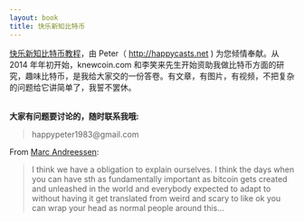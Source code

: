 ```yaml
---
layout: book
title: 快乐新知比特币
---
```


<a href="/bitcoin_basics/book">快乐新知比特币教程</a>，由 Peter（ <http://happycasts.net> ) 为您倾情奉献。从 2014 年年初开始，knewcoin.com 和李笑来先生开始资助我做比特币方面的研究，趣味比特币，是我给大家交的一份答卷。有文章，有图片，有视频，不把复杂的问题给它讲简单了，我誓不罢休。


<p><br /><b>大家有问题要讨论的，随时联系我哦:</b></p>

<blockquote>
<p>
happypeter1983@gmail.com
</p>
</blockquote>


From <a
href="http://happypeter.github.io/bitcoin_basics/book/021_two_cultures.html">Marc
Andreessen</a>:

>I think we have a obligation to explain ourselves. I think the days when you
>can have sth as fundamentally important as bitcoin gets created and unleashed
>in the world and everybody expected to adapt to without having it get
>translated from weird and scary to like ok you can wrap your head as normal
>people around this...





